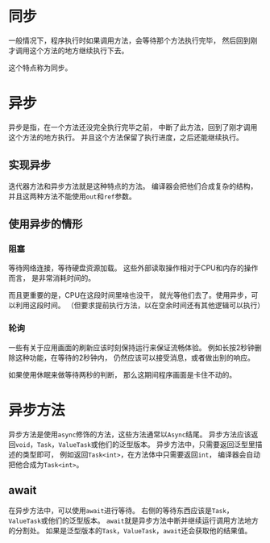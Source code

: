 ﻿# 同步
一般情况下，程序执行时如果调用方法，会等待那个方法执行完毕，
然后回到刚才调用这个方法的地方继续执行下去。

这个特点称为同步。
# 异步
异步是指，在一个方法还没完全执行完毕之前，
中断了此方法，回到了刚才调用这个方法的地方执行。
并且这个方法保留了执行进度，之后还能继续执行。

## 实现异步
迭代器方法和异步方法就是这种特点的方法。
编译器会把他们合成复杂的结构，并且这两种方法不能使用`out`和`ref`参数。

## 使用异步的情形
### 阻塞
等待网络连接，等待硬盘资源加载。
这些外部读取操作相对于CPU和内存的操作而言，
是非常消耗时间的。

而且更重要的是，CPU在这段时间里啥也没干，
就光等他们去了。使用异步，可以利用这段时间。
（但要求提前执行方法，以在空余时间还有其他逻辑可以执行）

### 轮询
一些有关于应用画面的刷新应该时刻保持运行来保证流畅体验。
例如长按2秒钟删除这种功能，在等待的2秒钟内，
仍然应该可以接受消息，或者做出别的响应。 

如果使用休眠来做等待两秒的判断，
那么这期间程序画面是卡住不动的。

# 异步方法
异步方法是使用`async`修饰的方法，这些方法通常以`Async`结尾。
异步方法应该返回`void`，`Task`，`ValueTask`或他们的泛型版本。
异步方法中，只需要返回泛型里描述的类型即可，
例如返回`Task<int>`，在方法体中只需要返回`int`，
编译器会自动把他合成为`Task<int>`。

## await
在异步方法中，可以使用`await`进行等待。
右侧的等待东西应该是`Task`，`ValueTask`或他们的泛型版本。
`await`就是异步方法中断并继续运行调用方法地方的分割处。
如果是泛型版本的`Task`，`ValueTask`，`await`还会获取他的结果值。

